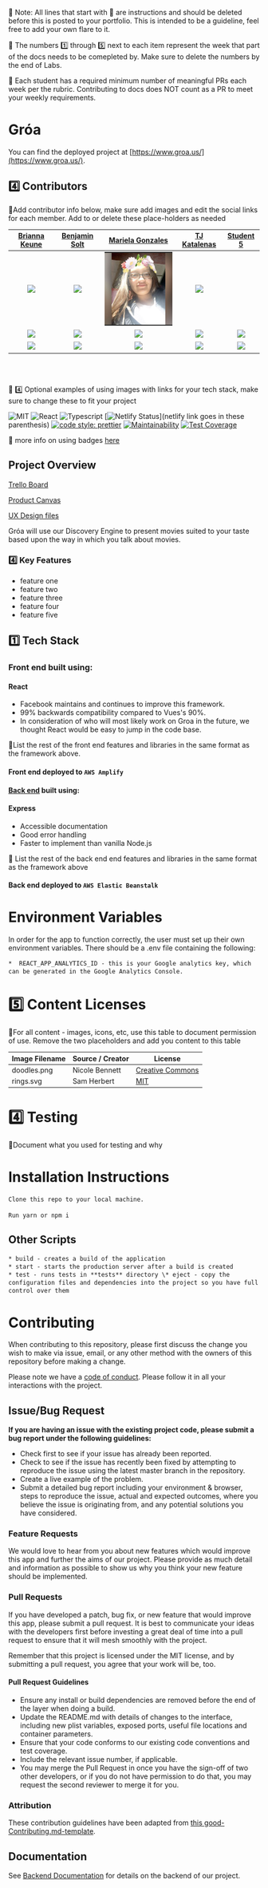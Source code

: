 🚫 Note: All lines that start with 🚫 are instructions and should be deleted before this is posted to your portfolio. This is intended to be a guideline, feel free to add your own flare to it.

🚫 The numbers 1️⃣ through 5️⃣ next to each item represent the week that part of the docs needs to be comepleted by. Make sure to delete the numbers by the end of Labs.

🚫 Each student has a required minimum number of meaningful PRs each week per the rubric. Contributing to docs does NOT count as a PR to meet your weekly requirements.

# Gróa

You can find the deployed project at [https://www.groa.us/](https://www.groa.us/).

## 4️⃣ Contributors

🚫Add contributor info below, make sure add images and edit the social links for each member. Add to or delete these place-holders as needed

|                                        [Brianna Keune](https://github.com/briannakeune)                                        |                                                           [Benjamin Solt](https://github.com/bensolt)                                                        |                                                      [Mariela Gonzales](https://github.com/marielapg)                                                       |                                                       [TJ Katalenas](https://github.com/robomantis19)                                                        |                                                      [Student 5](https://github.com/)                                                       |
| :----------------------------------------------------------------------------------------------------------------------------: | :-------------------------------------------------------------------------------------------------------------------------------------------: | :-----------------------------------------------------------------------------------------------------------------------------------------: | :-------------------------------------------------------------------------------------------------------------------------------------------: | :-----------------------------------------------------------------------------------------------------------------------------------------: |
|   [<img src="https://avatars0.githubusercontent.com/u/42918544?s=460&v=4" width = "200" />](https://github.com/briannakeune)   | [<img src="https://avatars0.githubusercontent.com/u/52627840?s=460&v=4" width = "200" />](https://github.com/bensolt) | [<img src="./public/img/marielaGonzales.png" width = "200" />](https://github.com/marielapg) | [<img src="https://avatars0.githubusercontent.com/u/53478285?s=460&v=4" width = "200" />](https://github.com/robomantis19) | [<img src="" width = "200" />](https://github.com/robomantis19) |
|                   [<img src="https://github.com/favicon.ico" width="15"> ](https://github.com/briannakeune)                    |                            [<img src="https://github.com/favicon.ico" width="15"> ](https://github.com/bensolt)                             |                          [<img src="https://github.com/favicon.ico" width="15"> ](https://github.com/Mister-Corn)                           |                          [<img src="https://github.com/favicon.ico" width="15"> ](https://github.com/NandoTheessen)                           |                           [<img src="https://github.com/favicon.ico" width="15"> ](https://github.com/wvandolah)                            |
| [ <img src="https://static.licdn.com/sc/h/al2o9zrvru7aqj8e1x2rzsrca" width="15"> ](https://www.linkedin.com/in/brianna-keune/) |                 [ <img src="https://static.licdn.com/sc/h/al2o9zrvru7aqj8e1x2rzsrca" width="15"> ](https://www.linkedin.com/in/ben-solt-8447bb94)                 |                [ <img src="https://static.licdn.com/sc/h/al2o9zrvru7aqj8e1x2rzsrca" width="15"> ](https://www.linkedin.com/in/marielapg)                |                 [ <img src="https://static.licdn.com/sc/h/al2o9zrvru7aqj8e1x2rzsrca" width="15"> ](https://www.linkedin.com/)                 |                [ <img src="https://static.licdn.com/sc/h/al2o9zrvru7aqj8e1x2rzsrca" width="15"> ](https://www.linkedin.com/)                |

<br>
<br>

🚫 4️⃣ Optional examples of using images with links for your tech stack, make sure to change these to fit your project

![MIT](https://img.shields.io/packagist/l/doctrine/orm.svg)
![React](https://img.shields.io/badge/react-v16.7.0--alpha.2-blue.svg)
![Typescript](https://img.shields.io/npm/types/typescript.svg?style=flat)
[![Netlify Status](https://api.netlify.com/api/v1/badges/b5c4db1c-b10d-42c3-b157-3746edd9e81d/deploy-status)](netlify link goes in these parenthesis)
[![code style: prettier](https://img.shields.io/badge/code_style-prettier-ff69b4.svg?style=flat-square)](https://github.com/prettier/prettier)
[![Maintainability](https://api.codeclimate.com/v1/badges/a99a88d28ad37a79dbf6/maintainability)](https://codeclimate.com/github/codeclimate/codeclimate/maintainability)
[![Test Coverage](https://api.codeclimate.com/v1/badges/a99a88d28ad37a79dbf6/test_coverage)](https://codeclimate.com/github/codeclimate/codeclimate/test_coverage)

🚫 more info on using badges [here](https://github.com/badges/shields)

## Project Overview

[Trello Board](https://trello.com/b/ce1lYRW9/gr%C3%B3a)

[Product Canvas](https://docs.google.com/presentation/d/1_dX0NNlZjL9GGFbw732kUIy9Euh4RJgRGugmRbnWx3k/edit#slide=id.p)

[UX Design files](https://www.figma.com/file/elaCFCYWs40IDLXWEoRUsO/Groa%2C-Martin?node-id=179%3A0)

Gróa will use our Discovery Engine to present movies suited to your taste based upon the way in which you talk about movies.

### 4️⃣ Key Features

- feature one
- feature two
- feature three
- feature four
- feature five

## 1️⃣ Tech Stack

### Front end built using:

#### React

- Facebook maintains and continues to improve this framework.
- 99% backwards compatibility compared to Vues's 90%.
- In consideration of who will most likely work on Groa in the future, we thought React would be easy to jump in the code base.

🚫List the rest of the front end features and libraries in the same format as the framework above.

#### Front end deployed to `AWS Amplify`

#### [Back end](https://api.groa.us/) built using:

#### Express

- Accessible documentation
- Good error handling
- Faster to implement than vanilla Node.js

🚫 List the rest of the back end end features and libraries in the same format as the framework above

#### Back end deployed to `AWS Elastic Beanstalk`

# Environment Variables

In order for the app to function correctly, the user must set up their own environment variables. There should be a .env file containing the following:

    *  REACT_APP_ANALYTICS_ID - this is your Google analytics key, which can be generated in the Google Analytics Console.

# 5️⃣ Content Licenses

🚫For all content - images, icons, etc, use this table to document permission of use. Remove the two placeholders and add you content to this table

| Image Filename | Source / Creator | License                                                                      |
| -------------- | ---------------- | ---------------------------------------------------------------------------- |
| doodles.png    | Nicole Bennett   | [Creative Commons](https://www.toptal.com/designers/subtlepatterns/doodles/) |
| rings.svg      | Sam Herbert      | [MIT](https://github.com/SamHerbert/SVG-Loaders)                             |

# 4️⃣ Testing

🚫Document what you used for testing and why

# Installation Instructions

    Clone this repo to your local machine.

    Run yarn or npm i

## Other Scripts

    * build - creates a build of the application
    * start - starts the production server after a build is created
    * test - runs tests in **tests** directory \* eject - copy the configuration files and dependencies into the project so you have full control over them

# Contributing

When contributing to this repository, please first discuss the change you wish to make via issue, email, or any other method with the owners of this repository before making a change.

Please note we have a [code of conduct](./CODE_OF_CONDUCT.md). Please follow it in all your interactions with the project.

## Issue/Bug Request

**If you are having an issue with the existing project code, please submit a bug report under the following guidelines:**

- Check first to see if your issue has already been reported.
- Check to see if the issue has recently been fixed by attempting to reproduce the issue using the latest master branch in the repository.
- Create a live example of the problem.
- Submit a detailed bug report including your environment & browser, steps to reproduce the issue, actual and expected outcomes, where you believe the issue is originating from, and any potential solutions you have considered.

### Feature Requests

We would love to hear from you about new features which would improve this app and further the aims of our project. Please provide as much detail and information as possible to show us why you think your new feature should be implemented.

### Pull Requests

If you have developed a patch, bug fix, or new feature that would improve this app, please submit a pull request. It is best to communicate your ideas with the developers first before investing a great deal of time into a pull request to ensure that it will mesh smoothly with the project.

Remember that this project is licensed under the MIT license, and by submitting a pull request, you agree that your work will be, too.

#### Pull Request Guidelines

- Ensure any install or build dependencies are removed before the end of the layer when doing a build.
- Update the README.md with details of changes to the interface, including new plist variables, exposed ports, useful file locations and container parameters.
- Ensure that your code conforms to our existing code conventions and test coverage.
- Include the relevant issue number, if applicable.
- You may merge the Pull Request in once you have the sign-off of two other developers, or if you do not have permission to do that, you may request the second reviewer to merge it for you.

### Attribution

These contribution guidelines have been adapted from [this good-Contributing.md-template](https://gist.github.com/PurpleBooth/b24679402957c63ec426).

## Documentation

See [Backend Documentation](https://github.com/Lambda-School-Labs/Groa-be/blob/master/README.md) for details on the backend of our project.
